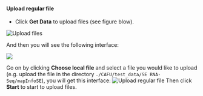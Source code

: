
#### Upload regular file
- Click **Get Data** to upload files (see figure blow).

![Upload files](https://github.com/cma2015/CAFU/blob/master/CAFU_images/2.png)

And then you will see the following interface:

![](https://github.com/cma2015/CAFU/blob/master/CAFU_images/3.png)

Go on by clicking **Choose local file** and select a file you would like to upload (e.g. upload the file in the directory ```./CAFU/test_data/SE RNA-Seq/mapInfoSE```), you will get this interface:
![Upload regular file](https://github.com/cma2015/CAFU/blob/master/CAFU_images/4.png)
Then click **Start** to start to upload files.
